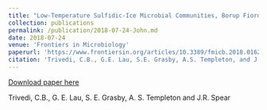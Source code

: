 ```yaml
---
title: "Low-Temperature Sulfidic-Ice Microbial Communities, Borup Fiord Pass, Canadian High Arctic"
collection: publications
permalink: /publication/2018-07-24-John.md
date: 2018-07-24
venue: 'Frontiers in Microbiology'
paperurl: 'https://www.frontiersin.org/articles/10.3389/fmicb.2018.01622/full'
citation: 'Trivedi, C.B., G.E. Lau, S.E. Grasby, A.S. Templeton, and J.R. Spear'
---
```


<a href='https://www.frontiersin.org/articles/10.3389/fmicb.2018.01622/full'>Download paper here</a>

Trivedi, C.B., G. E. Lau, S. E. Grasby, A. S. Templeton and J.R. Spear
